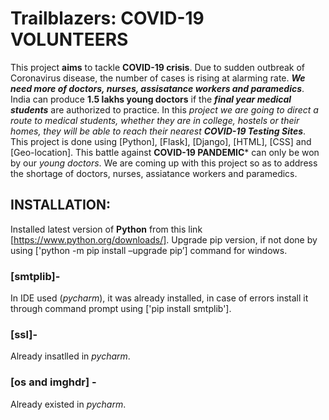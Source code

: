 # Trailblazers: COVID-19 VOLUNTEERS
This project **aims** to tackle **COVID-19 crisis**. Due to sudden outbreak of Coronavirus disease, the number of cases is rising at alarming rate. ***We need more of doctors, nurses, assisatance workers and paramedics***. India can produce **1.5 lakhs young doctors** if the ***final year medical students*** are authorized to practice. In this *project we are going to direct a route to medical students, whether they are in college, hostels or their homes, they will be able to reach their nearest **COVID-19 Testing Sites***. This project is done using [Python], [Flask], [Django], [HTML], [CSS] and [Geo-location]. This battle against **COVID-19 PANDEMIC*** can only be won by our *young doctors*. We are coming up with this project so as to address the shortage of doctors, nurses, assiatance workers and paramedics. 



## INSTALLATION: 
Installed latest version of **Python** from this link [https://www.python.org/downloads/]. Upgrade pip version, if not done by using ['python -m pip install –upgrade pip’] command for windows.
### [smtplib]-
In IDE used (*pycharm*), it was already installed, in case of errors install it through command prompt using ['pip install smtplib'].
### [ssl]-
Already insatlled in *pycharm*.
### [os and imghdr] -
Already existed in *pycharm*.

